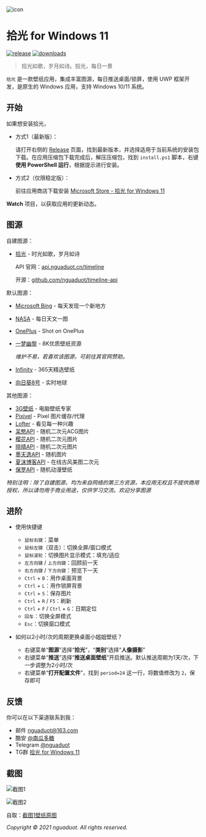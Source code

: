 ![icon](https://cdn.jsdelivr.net/gh/nguaduot/TimelineWallpaper/Assets/StoreLogo.scale-200.png)

# 拾光 for Windows 11

[![release](https://img.shields.io/github/v/release/nguaduot/TimelineWallpaper)](https://github.com/nguaduot/TimelineWallpaper/releases)
[![downloads](https://img.shields.io/github/downloads/nguaduot/TimelineWallpaper/total)](https://github.com/nguaduot/TimelineWallpaper/releases)

> 拾光如歌，岁月如诗。拾光，每日一景

`拾光` 是一款壁纸应用，集成丰富图源，每日推送桌面/锁屏，使用 UWP 框架开发，是原生的 Windows 应用，支持 Windows 10/11 系统。

## 开始

如果想安装拾光，

+ 方式1（最新版）：
  
  请打开右侧的 [Release](https://github.com/nguaduot/TimelineWallpaper/releases) 页面，找到最新版本，并选择适用于当前系统的安装包下载。在应用压缩包下载完成后，解压压缩包，找到 `install.ps1` 脚本，右键 **使用 PowerShell 运行**，根据提示进行安装。

+ 方式2（仅限稳定版）：
  
  前往应用商店下载安装 [Microsoft Store - 拾光 for Windows 11](https://www.microsoft.com/store/apps/9N7VHQ989BB7)

**Watch** 项目，以获取应用的更新动态。

## 图源

自建图源：

+ [拾光](https://api.nguaduot.cn/timeline/doc) - 时光如歌，岁月如诗

  API 官网：[api.nguaduot.cn/timeline](https://api.nguaduot.cn/timeline/doc)
  
  开源：[github.com/nguaduot/timeline-api](https://github.com/nguaduot/timeline-api)

默认图源：

+ [Microsoft Bing](https://cn.bing.com) - 每天发现一个新地方
+ [NASA](https://apod.nasa.gov/apod) - 每日天文一图
+ [OnePlus](https://photos.oneplus.com) - Shot on OnePlus
+ [一梦幽黎](https://www.ymyouli.com) - 8K优质壁纸资源

  *维护不易，若喜欢该图源，可前往其官网赞助。*

+ [Infinity](http://cn.infinitynewtab.com) - 365天精选壁纸
+ [向日葵8号](https://himawari8.nict.go.jp/) - 实时地球

其他图源：

+ [3G壁纸](https://desk.3gbizhi.com) - 电脑壁纸专家
+ [Pixivel](https://pixivel.moe) - Pixel 图片缓存/代理
+ [Lofter](https://www.lofter.com) - 看见每一种兴趣
+ [呆憨API](https://api.daihan.top/html/acg.html) - 随机二次元ACG图片
+ [樱花API](https://www.dmoe.cc) - 随机二次元图片
+ [晓晴API](https://acg.toubiec.cn) - 随机二次元图片
+ [墨天逸API](https://api.mtyqx.cn) - 随机图片
+ [夏沫博客API](https://cdn.seovx.com) - 在线古风美图二次元
+ [保罗API](https://api.paugram.com/help/wallpaper) - 随机动漫壁纸

*特别注明：除了自建图源，均为来自网络的第三方资源，本应用无权且不提供商用授权，所以请勿用于商业用途，仅供学习交流。欢迎分享图源*

## 进阶

+ 使用快捷键
  + `鼠标右键`：菜单
  + `鼠标左键`（双击）：切换全屏/窗口模式
  + `鼠标滚轮`：切换图片显示模式：填充/适应
  + `左方向键` / `上方向键`：回顾前一天
  + `右方向键` / `下方向键`：预览下一天
  + `Ctrl` + `B`：用作桌面背景
  + `Ctrl` + `L`：用作锁屏背景
  + `Ctrl` + `S`：保存图片
  + `Ctrl` + `R` / `F5`：刷新
  + `Ctrl` + `F` / `Ctrl` + `G`：日期定位
  + `回车`：切换全屏模式
  + `Esc`：切换窗口模式

+ 如何以2小时/次的周期更换桌面小姐姐壁纸？
  + 右键菜单“**图源**”选择“**拾光**”，“**类别**”选择“**人像摄影**”
  + 右键菜单“**推送**”选择“**推送桌面壁纸**”开启推送。默认推送周期为1天/次，下一步调整为2小时/次
  + 右键菜单“**打开配置文件**”，找到 `period=24` 这一行，将数值修改为 `2`，保存即可

## 反馈

你可以在以下渠道联系到我：
+ 邮件 [nguaduot@163.com](mailto:nguaduot@163.com)
+ 酷安 [@南瓜多糖](http://www.coolapk.com/u/474144)
+ Telegram [@nguaduot](https://t.me/nguaduot)
+ TG群 [拾光 for Windows 11](https://t.me/timelinewallpaper)

## 截图

![截图1](https://cdn.jsdelivr.net/gh/nguaduot/TimelineWallpaper/screenshot.jpg)

![截图2](https://s3.bmp.ovh/imgs/2021/12/001241e0a14ef263.gif)

自取：[截图1壁纸原图](https://s3.bmp.ovh/imgs/2021/11/5db69c315b1ab3e3.jpg)

*Copyright © 2021 nguaduot. All rights reserved.*
